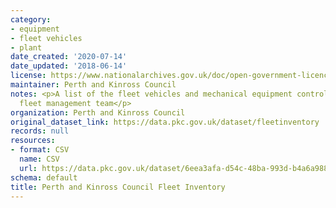 ```yaml
---
category:
- equipment
- fleet vehicles
- plant
date_created: '2020-07-14'
date_updated: '2018-06-14'
license: https://www.nationalarchives.gov.uk/doc/open-government-licence/version/3/
maintainer: Perth and Kinross Council
notes: <p>A list of the fleet vehicles and mechanical equipment controlled by the
  fleet management team</p>
organization: Perth and Kinross Council
original_dataset_link: https://data.pkc.gov.uk/dataset/fleetinventory
records: null
resources:
- format: CSV
  name: CSV
  url: https://data.pkc.gov.uk/dataset/6eea3afa-d54c-48ba-993d-b4a6a988c549/resource/0931bcf2-4ef0-42ec-94d0-52f95e8eec54/download/fleetinventoryopendata.csv
schema: default
title: Perth and Kinross Council Fleet Inventory
---
```

